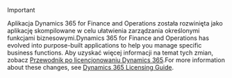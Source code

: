 > [!IMPORTANT]
> <span data-ttu-id="d2cf7-101">Aplikacja Dynamics 365 for Finance and Operations została rozwinięta jako aplikację skompilowane w celu ułatwienia zarządzania określonymi funkcjami biznesowymi.</span><span class="sxs-lookup"><span data-stu-id="d2cf7-101">Dynamics 365 for Finance and Operations has evolved into purpose-built applications to help you manage specific business functions.</span></span> <span data-ttu-id="d2cf7-102">Aby uzyskać więcej informacji na temat tych zmian, zobacz [Przewodnik po licencjonowaniu Dynamics 365](https://mbs.microsoft.com/Files/public/365/Dynamics365LicensingGuide.pdf).</span><span class="sxs-lookup"><span data-stu-id="d2cf7-102">For more information about these changes, see [Dynamics 365 Licensing Guide](https://mbs.microsoft.com/Files/public/365/Dynamics365LicensingGuide.pdf).</span></span>
 
